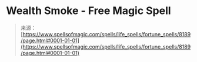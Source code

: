 <!--yml

category: 未分类

date: 2024-06-12 18:43:33

-->

# Wealth Smoke - Free Magic Spell

> 来源：[https://www.spellsofmagic.com/spells/life_spells/fortune_spells/8189/page.html#0001-01-01](https://www.spellsofmagic.com/spells/life_spells/fortune_spells/8189/page.html#0001-01-01)
